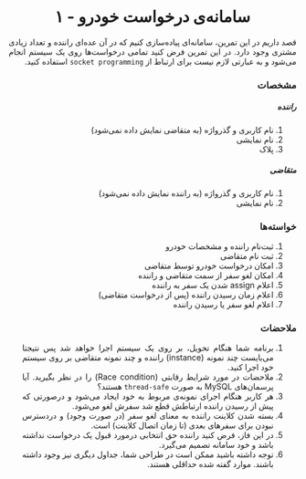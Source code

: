 <div dir="rtl" align="justify">

<center>

سامانه‌ی درخواست خودرو - ۱
=========================

</center>

قصد داریم در این تمرین، سامانه‌ای پیاده‌سازی کنیم که در آن عده‌ای راننده و تعداد زیادی مشتری وجود دارد. در این تمرین فرض کنید تمامی درخواست‌ها روی یک سیستم انجام می‌شود و به عبارتی لازم نیست برای ارتباط از `socket programming` استفاده کنید. 

### مشخصات

##### راننده

1. نام کاربری و گذرواژه (به متقاضی نمایش داده نمی‌شود)
2. نام نمایشی
3. پلاک

##### متقاضی

1. نام کاربری و گذرواژه (به راننده نمایش داده نمی‌شود)
2. نام نمایشی

### خواسته‌ها

1. ثبت‌نام راننده و مشخصات خودرو
2. ثبت نام متقاضی
3. امکان درخواست خودرو توسط متقاضی
4. امکان لغو سفر از سمت متقاضی و راننده
5. اعلام assign شدن یک سفر به راننده
6. اعلام زمان رسیدن راننده (پس از درخواست متقاضی)
7. اعلام لغو سفر یا رسیدن راننده

### ملاحضات

1. برنامه شما هنگام تحویل، بر روی یک سیستم اجرا خواهد شد پس نتیجتا می‌بایست چند نمونه (instance) راننده و چند نمونه متقاضی بر روی سیستم خود اجرا کنید.
2. ملاحضات در مورد شرایط رقابتی (Race condition) را در نظر بگیرید. آیا پرسمان‌های MySQL به صورت `thread-safe` هستند؟
3. هر کاربر هنگام اجرای نمونه‌ی مربوط به خود ایجاد می‌شود و درصورتی که پیش از رسیدن راننده ارتباطش قطع شد سفرش لغو می‌شود.
4. بسته شدن کلاینت راننده به معنای لغو سفر (در صورت وجود) و دردسترس نبودن برای سفرهای بعدی (تا زمان اتصال کلاینت) است.
5. در این فاز، فرض کنید راننده حق انتخابی درمورد قبول یک درخواست نداشته باشد و خود سامانه تصمیم می‌گیرد.
6. توجه داشته باشید ممکن است در طراحی شما، جداول دیگری نیز وجود داشته باشند. موارد گفته شده حداقلی هستند.

</div>